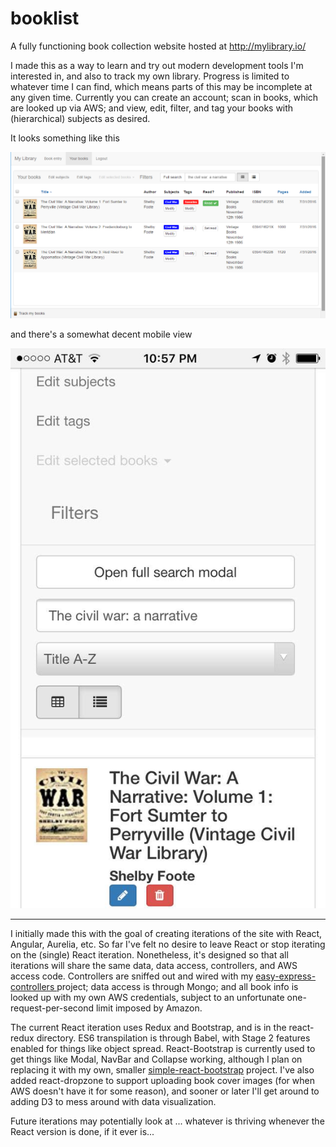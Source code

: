 # booklist

A fully functioning book collection website hosted at http://mylibrary.io/ 

I made this as a way to learn and try out modern development tools I'm interested in, and also to track my own library. Progress is limited to whatever time I can find, which means parts of this may be incomplete at any given time.  Currently you can create an account; scan in books, which are looked up via AWS; and view, edit, filter, and tag your books with (hierarchical) subjects as desired.

It looks something like this 

![desktop grid view](static/readmePics/bookGridView.png)

and there's a somewhat decent mobile view

![mobile friendly view 1](static/readmePics/bookBasicListView.jpg)

---

I initially made this with the goal of creating iterations of the site with React, Angular, Aurelia, etc. So far I've felt no desire to leave React or stop iterating on the (single) React iteration. Nonetheless, it's designed so that all iterations will share the same data, data access, controllers, and AWS access code.  Controllers are sniffed out and wired with my [easy-express-controllers 
](https://www.npmjs.com/package/easy-express-controllers) project; data access is through Mongo; and all book info is looked up with my own AWS credentials, subject to an unfortunate one-request-per-second limit imposed by Amazon.

The current React iteration uses Redux and Bootstrap, and is in the react-redux directory.  ES6 transpilation is through Babel, with Stage 2 features enabled for things like object spread.  React-Bootstrap is currently used to get things like Modal, NavBar and Collapse working, although I plan on replacing it with my own, smaller [simple-react-bootstrap](https://www.npmjs.com/package/simple-react-bootstrap) project. I've also added react-dropzone to support uploading book cover images (for when AWS doesn't have it for some reason), and sooner or later I'll get around to adding D3 to mess around with data visualization.

Future iterations may potentially look at ... whatever is thriving whenever the React version is done, if it ever is...